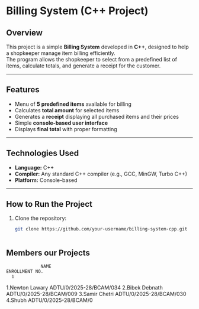 #  Billing System (C++ Project)

##  Overview
This project is a simple **Billing System** developed in **C++**, designed to help a shopkeeper manage item billing efficiently.  
The program allows the shopkeeper to select from a predefined list of items, calculate totals, and generate a receipt for the customer.

---

##  Features
-  Menu of **5 predefined items** available for billing  
-  Calculates **total amount** for selected items  
-  Generates a **receipt** displaying all purchased items and their prices  
-  Simple **console-based user interface**  
-  Displays **final total** with proper formatting  

---

##  Technologies Used
- **Language:** C++  
- **Compiler:** Any standard C++ compiler (e.g., GCC, MinGW, Turbo C++)  
- **Platform:** Console-based  

---

##  How to Run the Project
1. Clone the repository:
   ```bash
   git clone https://github.com/your-username/billing-system-cpp.git



## Members our Projects                                     
                 NAME                                                             ENROLLMENT NO.
      1
1.Newton Lawary                                                               ADTU/0/2025-28/BCAM/034
2.Bibek Debnath                                                               ADTU/0/2025-28/BCAM/009
3.Samir Chetri                                                                ADTU/0/2025-28/BCAM/030
4.Shubh                                                                        ADTU/0/2025-28/BCAM/0
